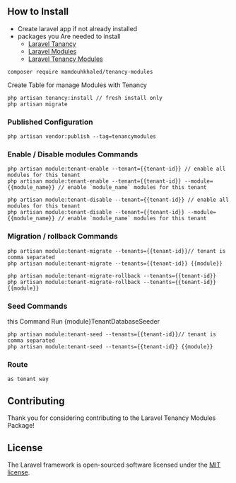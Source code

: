 ## How to Install

* Create laravel app if not already installed
* packages you Are needed to install
    * [Laravel Tanancy](https://tenancyforlaravel.com/)
    * [Laravel Modules](https://nwidart.com/laravel-modules/v6/introduction)
    * [Laravel Tenancy Modules](https://github.com/MamdouhKhaled/tenancy-modules)

```
composer require mamdouhkhaled/tenancy-modules
```

Create Table for manage Modules with Tenancy
```
php artisan tenancy:install // fresh install only
php artisan migrate
```

### Published Configuration
```
php artisan vendor:publish --tag=tenancymodules
```

### Enable / Disable modules Commands
```
php artisan module:tenant-enable --tenant={{tenant-id}} // enable all modules for this tenant
php artisan module:tenant-enable --tenant={{tenant-id}} --module={{module_name}} // enable `module_name` modules for this tenant

php artisan module:tenant-disable --tenant={{tenant-id}} // enable all modules for this tenant
php artisan module:tenant-disable --tenant={{tenant-id}} --module={{module_name}} // enable `module_name` modules for this tenant
```
### Migration / rollback Commands
```
php artisan module:tenant-migrate --tenants={{tenant-id}}// tenant is comma separated
php artisan module:tenant-migrate --tenants={{tenant-id}} {{module}}

php artisan module:tenant-migrate-rollback --tenants={{tenant-id}}
php artisan module:tenant-migrate-rollback --tenants={{tenant-id}} {{module}}
```

### Seed Commands

this Command Run {module}TenantDatabaseSeeder

```
php artisan module:tenant-seed --tenants={{tenant-id}}// tenant is comma separated
php artisan module:tenant-seed --tenants={{tenant-id}} {{module}}
```

### Route
```
as tenant way
```

## Contributing

Thank you for considering contributing to the Laravel Tenancy Modules Package!
## License

The Laravel framework is open-sourced software licensed under the [MIT license](https://opensource.org/licenses/MIT).
